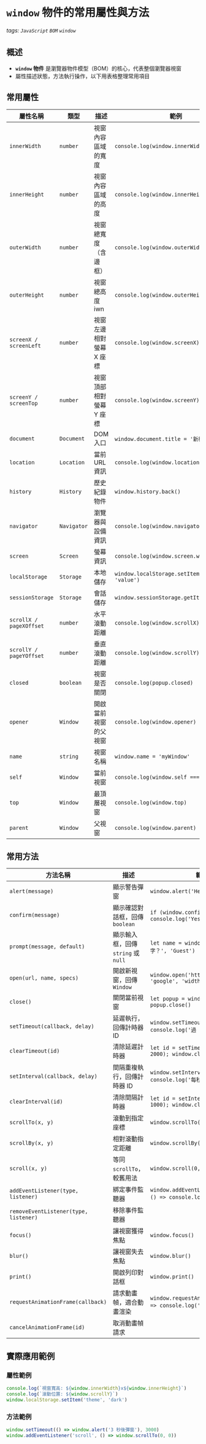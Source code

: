 # `window` 物件的常用屬性與方法

###### tags: `JavaScript` `BOM` `window`

## 概述
- **`window` 物件** 是瀏覽器物件模型（BOM）的核心，代表整個瀏覽器視窗
- 屬性描述狀態，方法執行操作，以下用表格整理常用項目

## 常用屬性

| 屬性名稱               | 類型       | 描述                           | 範例                                   |
|-----------|------------|-----------|-----------|
| `innerWidth`         | `number`   | 視窗內容區域的寬度 | `console.log(window.innerWidth)`       |
| `innerHeight`        | `number`   | 視窗內容區域的高度             | `console.log(window.innerHeight)`      |
| `outerWidth`         | `number`   | 視窗總寬度（含邊框）           | `console.log(window.outerWidth)`       |
| `outerHeight`        | `number`   | 視窗總高度              iwn        | `console.log(window.outerHeight)`      |
| `screenX / screenLeft` | `number` | 視窗左邊相對螢幕 X 座標       | `console.log(window.screenX)`          |
| `screenY / screenTop` | `number`  | 視窗頂部相對螢幕 Y 座標       | `console.log(window.screenY)`          |
| `document`           | `Document` | DOM 入口                      | `window.document.title = '新標題'`     |
| `location`           | `Location` | 當前 URL 資訊                 | `console.log(window.location.href)`    |
| `history`            | `History`  | 歷史紀錄物件                  | `window.history.back()`                |
| `navigator`          | `Navigator`| 瀏覽器與設備資訊              | `console.log(window.navigator.userAgent)` |
| `screen`             | `Screen`   | 螢幕資訊                      | `console.log(window.screen.width)`     |
| `localStorage`       | `Storage`  | 本地儲存                      | `window.localStorage.setItem('key', 'value')` |
| `sessionStorage`     | `Storage`  | 會話儲存                      | `window.sessionStorage.getItem('key')` |
| `scrollX / pageXOffset` | `number`| 水平滾動距離                  | `console.log(window.scrollX)`          |
| `scrollY / pageYOffset` | `number`| 垂直滾動距離                  | `console.log(window.scrollY)`          |
| `closed`             | `boolean`  | 視窗是否關閉                  | `console.log(popup.closed)`            |
| `opener`             | `Window`   | 開啟當前視窗的父視窗          | `console.log(window.opener)`           |
| `name`               | `string`   | 視窗名稱                      | `window.name = 'myWindow'`             |
| `self`               | `Window`   | 當前視窗                      | `console.log(window.self === window)`  |
| `top`                | `Window`   | 最頂層視窗                    | `console.log(window.top)`              |
| `parent`             | `Window`   | 父視窗                        | `console.log(window.parent)`           |

## 常用方法

| 方法名稱               | 描述                              | 範例                                           |
|------------------------|-----------------------------------|------------------------------------------------|
| `alert(message)`     | 顯示警告彈窗                      | `window.alert('Hello')`                        |
| `confirm(message)`   | 顯示確認對話框，回傳 `boolean`    | `if (window.confirm('確定嗎？')) { console.log('Yes') }` |
| `prompt(message, default)` | 顯示輸入框，回傳 `string` 或 `null` | `let name = window.prompt('你的名字？', 'Guest')` |
| `open(url, name, specs)` | 開啟新視窗，回傳 `Window`      | `window.open('https://google.com', 'google', 'width=500,height=500')` |
| `close()`            | 關閉當前視窗                      | `let popup = window.open(); popup.close()`     |
| `setTimeout(callback, delay)` | 延遲執行，回傳計時器 ID   | `window.setTimeout(() => console.log('過 2 秒'), 2000)` |
| `clearTimeout(id)`   | 清除延遲計時器                    | `let id = setTimeout(() => {}, 2000); window.clearTimeout(id)` |
| `setInterval(callback, delay)` | 間隔重複執行，回傳計時器 ID | `window.setInterval(() => console.log('每秒'), 1000)` |
| `clearInterval(id)`  | 清除間隔計時器                    | `let id = setInterval(() => {}, 1000); window.clearInterval(id)` |
| `scrollTo(x, y)`     | 滾動到指定座標                    | `window.scrollTo(0, 100)`                      |
| `scrollBy(x, y)`     | 相對滾動指定距離                  | `window.scrollBy(0, 50)`                       |
| `scroll(x, y)`       | 等同 `scrollTo`，較舊用法         | `window.scroll(0, 100)`                        |
| `addEventListener(type, listener)` | 綁定事件監聽器            | `window.addEventListener('resize', () => console.log('大小改變'))` |
| `removeEventListener(type, listener)` | 移除事件監聽器         |                                                |
| `focus()`            | 讓視窗獲得焦點                    | `window.focus()`                               |
| `blur()`             | 讓視窗失去焦點                    | `window.blur()`                                |
| `print()`            | 開啟列印對話框                    | `window.print()`                               |
| `requestAnimationFrame(callback)` | 請求動畫幀，適合動畫渲染 | `window.requestAnimationFrame(() => console.log('下一幀'))` |
| `cancelAnimationFrame(id)` | 取消動畫幀請求              |                                                |

## 實際應用範例

### 屬性範例
```javascript
console.log(`視窗寬高: ${window.innerWidth}x${window.innerHeight}`)
console.log(`滾動位置: ${window.scrollY}`)
window.localStorage.setItem('theme', 'dark')
```

### 方法範例
```javascript
window.setTimeout(() => window.alert('3 秒後彈窗'), 3000)
window.addEventListener('scroll', () => window.scrollTo(0, 0))
```